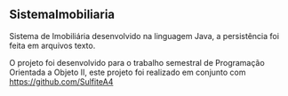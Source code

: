 ## SistemaImobiliaria
Sistema de Imobiliária desenvolvido na linguagem Java, a persistência foi feita em arquivos texto. 

O projeto foi desenvolvido para o trabalho semestral de Programação Orientada a Objeto II, este projeto foi realizado em conjunto com https://github.com/SulfiteA4 
